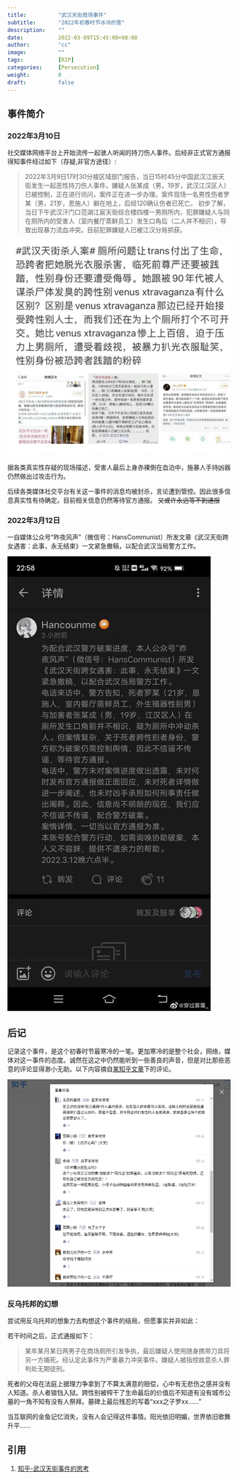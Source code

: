 ```yaml
---
title:          "武汉天街商场事件"
subtitle:       "2022年初春时节冰冷的雪"
description:    ""
date:           2022-03-09T15:45:00+08:00
author:         "cc"
image:          ""
tags:           [RIP]
categories:     [Persecution]
weight:         0
draft:          false
---
```

## 事件简介
### 2022年3月10日
社交媒体网络平台上开始流传一起骇人听闻的持刀伤人事件。后经非正式官方通报得知事件经过如下（存疑,非官方途径）:

> 2022年3月9日17时30分接区域部门报告，当日15时45分中国武汉江辰天街发生一起恶性持刀伤人事件。嫌疑人张某成（男，19岁，武汉江汉区人）已被控制，正在进行讯问，案件正在进一步办理。案件现场一名男性伤者罗某（男，21岁，恩施人）躺在地上，后经120确认伤者已死亡。
> 初步了解，当日下午武汉汗门口范湖江宸天街综合楼四楼一男厕所内，犯罪嫌疑人与同在厕所内的受害人（室内餐厅蒸鲜员工）发生口角后（二人并不相识），导致出现暴力流血冲突。目前犯罪嫌疑人已被江汉分局抓获。

![](./0.jpg)

据各类真实性存疑的现场描述，受害人最后上身赤裸倒在血泊中，施暴人手持凶器仍然做出过攻击行为。

后续各类媒体社交平台有关这一事件的消息均被封杀，言论遭到管控。因此很多信息真实性有待确定。目前相关信息仍然等待官方通报。 ~~又或许永远等不到通报~~


### 2022年3月12日
一自媒体公众号“昨夜风声”（微信号：HansCommunist）所发文章《武汉天街跨女遇害：此事，永无结束》一文紧急撤稿，以配合武汉当局警方工作。

![](./1.jpg)


## 后记
记录这个事件，是这个初春时节最寒冷的一笔。更加寒冷的是整个社会，网络，媒体对这一事件的态度。诚然在这之中仍然能听到一些善良的声音，但是对比那些恶意的评论显得渺小无助。以下内容摘自[某知乎文章](https://zhuanlan.zhihu.com/p/479043103)下的评论。

![](./2.png)



### 反乌托邦的幻想
尝试用反乌托邦的想象力去构想这个事件的结局，但愿事实并非如此：

若干时间之后，正式通报如下：

>某年某月某日两男子在商场厕所引发争执，最后嫌疑人使用随身携带刀具将另一方捅死。经认定此事件为严重暴力冲突事件。嫌疑人被指控故意杀人罪判处无期徒刑。

死者的父母在法庭上据理力争拿到了不算太满意的赔偿，心中有无悲伤之感并没有人知道。杀人者锒铛入狱。跨性别被榨干了生命最后的价值后不知道有没有城市公墓的一角不知有没有人祭拜。墓碑上最后残忍的写着“xxx之子罗xx......”

当互联网的金鱼记忆消失，没有人会记得这件事情。阳光依旧明媚，世界依旧歌舞升平......


## 引用
1. [知乎-武汉天街事件的思考](https://zhuanlan.zhihu.com/p/479043103)




